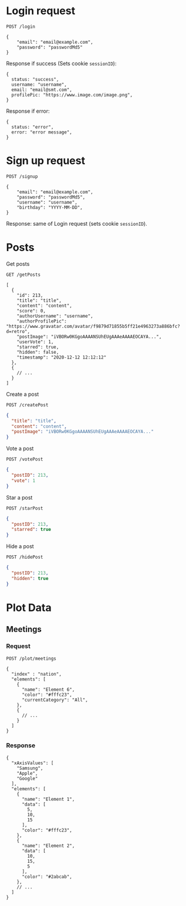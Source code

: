 # Login request


```http request
POST /login

{
    "email": "email@example.com",
    "password": "passwordMd5"
}
```

Response if success (Sets cookie `sessionID`):
```json5
{
  status: "success",
  username: "username",
  email: "email@smt.com",
  profilePic: "https://www.image.com/image.png",
}
```
Response if error:
```json5
{
  status: "error",
  error: "error message",
}
```



# Sign up request

```http request
POST /signup

{
    "email": "email@example.com",
    "password": "passwordMd5",
    "username": "username",
    "birthday": "YYYY-MM-DD",
}
```

Response: same of Login request (sets cookie `sessionID`).


# Posts

Get posts 
```http request
GET /getPosts
```
```json5
[
  {
    "id": 213,
    "title": "title",
    "content": "content",
    "score": 0,
    "authorUsername": "username",
    "authorProfilePic": "https://www.gravatar.com/avatar/f9879d71855b5ff21e4963273a886bfc?d=retro",
    "postImage": "iVBORw0KGgoAAAANSUhEUgAAAeAAAAEOCAYA...",
    "userVote": 1,
    "starred": true,
    "hidden": false,
    "timestamp": "2020-12-12 12:12:12"
  },
  {
    // ...
  }
]
```

Create a post
```http request
POST /createPost
```
```json
{
  "title": "title",
  "content": "content",
  "postImage": "iVBORw0KGgoAAAANSUhEUgAAAeAAAAEOCAYA..."
}
```

Vote a post
```http request
POST /votePost
```

```json
{
  "postID": 213,
  "vote": 1
}
```

Star a post

```http request
POST /starPost
```

```json
{
  "postID": 213,
  "starred": true
}
```

Hide a post
  
  ```http request
  POST /hidePost
  ```
  
  ```json
  {
    "postID": 213,
    "hidden": true
  }
  ```

# Plot Data

## Meetings

### Request

```http request
POST /plot/meetings
```

```json5
{
  "index" : "nation",
  "elements": [
    {
      "name": "Element 6",
      "color": "#fffc23",
      "currentCategory": "All",
    },
    {
      // ...
    }
  ]
}
```

### Response

```json5
{
  "xAxisValues": [
    "Samsung",
    "Apple",
    "Google"
  ],
  "elements": [
    {
      "name": "Element 1",
      "data": [
        5,
        10,
        15
      ],
      "color": "#fffc23",
    },
    {
      "name": "Element 2",
      "data": [
        10,
        15,
        5
      ],
      "color": "#2abcab",
    },
    // ...
  ]
}
```
